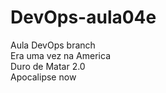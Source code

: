 # DevOps-aula04e
Aula DevOps branch<br>
Era uma vez na America<br>
Duro de Matar 2.0<br>
Apocalipse now<br>



